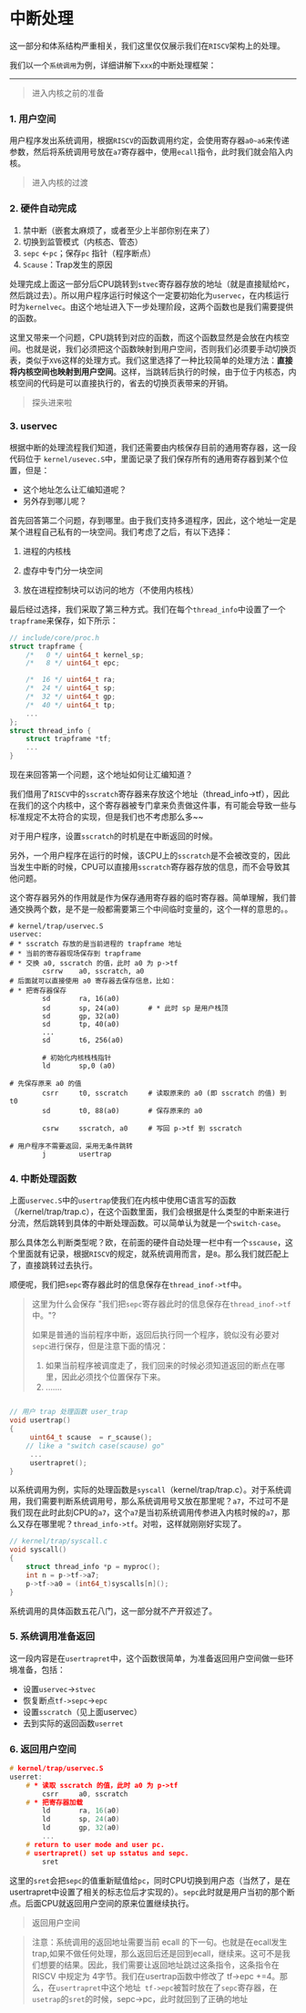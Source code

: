 # 中断处理

这一部分和体系结构严重相关，我们这里仅仅展示我们在`RISCV`架构上的处理。

我们以一个`系统调用`为例，详细讲解下`xxx`的中断处理框架：



---



> 进入内核之前的准备

### 1. 用户空间

用户程序发出系统调用，根据`RISCV`的函数调用约定，会使用寄存器`a0~a6`来传递参数，然后将系统调用号放在`a7`寄存器中，使用`ecall`指令，此时我们就会陷入内核。





> 进入内核的过渡

### 2. 硬件自动完成
   1. 禁中断（嵌套太麻烦了，或者至少上半部你别在来了）
   2. 切换到监管模式（内核态、管态）
   3. `sepc` <-`pc`；保存`pc` 指针（程序断点）
   4. `Scause`：Trap发生的原因

处理完成上面这一部分后CPU跳转到`stvec`寄存器存放的地址（就是直接赋给`PC`，然后跳过去）。所以用户程序运行时候这个一定要初始化为`uservec`，在内核运行时为`kernelvec`。由这个地址进入下一步处理阶段，这两个函数也是我们需要提供的函数。

这里又带来一个问题，CPU跳转到对应的函数，而这个函数显然是会放在内核空间。也就是说，我们必须把这个函数映射到用户空间，否则我们必须要手动切换页表，类似于`XV6`这样的处理方式。我们这里选择了一种比较简单的处理方法：**直接将内核空间也映射到用户空间**。这样，当跳转后执行的时候，由于位于内核态，内核空间的代码是可以直接执行的，省去的切换页表带来的开销。



> 探头进来啦

### 3. uservec

根据中断的处理流程我们知道，我们还需要由内核保存目前的通用寄存器，这一段代码位于 `kernel/usevec.S`中，里面记录了我们保存所有的通用寄存器到某个位置，但是：

- 这个地址怎么让汇编知道呢？
- 另外存到哪儿呢？

首先回答第二个问题，存到哪里。由于我们支持多道程序，因此，这个地址一定是某个进程自己私有的一块空间。我们考虑了之后，有以下选择：

1. 进程的内核栈

2. 虚存中专门分一块空间
3. 放在进程控制块可以访问的地方（不使用内核栈）

最后经过选择，我们采取了第三种方式。我们在每个`thread_info`中设置了一个`trapframe`来保存，如下所示：

```c
// include/core/proc.h
struct trapframe {
    /*   0 */ uint64_t kernel_sp;
    /*   8 */ uint64_t epc;

    /*  16 */ uint64_t ra;
    /*  24 */ uint64_t sp;
    /*  32 */ uint64_t gp;
    /*  40 */ uint64_t tp;
    ...
};
struct thread_info {
	struct trapframe *tf;
    ...
}
```

现在来回答第一个问题，这个地址如何让汇编知道？

我们借用了`RISCV`中的`sscratch`寄存器来存放这个地址（thread_info->tf），因此在我们的这个内核中，这个寄存器被专门拿来负责做这件事，有可能会导致一些与标准规定不太符合的实现，但是我们也不考虑那么多~~

对于用户程序，设置`sscratch`的时机是在中断返回的时候。

另外，一个用户程序在运行的时候，该CPU上的`sscratch`是不会被改变的，因此当发生中断的时候，CPU可以直接用`sscratch`寄存器存放的信息，而不会导致其他问题。

这个寄存器另外的作用就是作为保存通用寄存器的临时寄存器。简单理解，我们普通交换两个数，是不是一般都需要第三个中间临时变量的，这个一样的意思的。。

```assembly
# kernel/trap/uservec.S
uservec:
# * sscratch 存放的是当前进程的 trapframe 地址
# * 当前的寄存器现场保存到 trapframe
# * 交换 a0, sscratch 的值，此时 a0 为 p->tf
        csrrw    a0, sscratch, a0
# 后面就可以直接使用 a0 寄存器去保存信息，比如：
# * 把寄存器保存
        sd       ra, 16(a0)
        sd       sp, 24(a0)       # * 此时 sp 是用户栈顶
        sd       gp, 32(a0)
        sd       tp, 40(a0)
        ...
        sd       t6, 256(a0)
        
        # 初始化内核栈栈指针
        ld       sp,0 (a0)

# 先保存原来 a0 的值
        csrr     t0, sscratch     # 读取原来的 a0 (即 sscratch 的值) 到 t0
        sd       t0, 88(a0)       # 保存原来的 a0

        csrw     sscratch, a0     # 写回 p->tf 到 sscratch

# 用户程序不需要返回，采用无条件跳转
        j        usertrap
```



### 4. 中断处理函数

上面`uservec.S`中的`usertrap`使我们在内核中使用C语言写的函数（/kernel/trap/trap.c），在这个函数里面，我们会根据是什么类型的中断来进行分流，然后跳转到具体的中断处理函数。可以简单认为就是一个`switch-case`。

那么具体怎么判断类型呢？欧，在前面的硬件自动处理一栏中有一个`sscause`，这个里面就有记录，根据`RISCV`的规定，就系统调用而言，是`8`。那么我们就匹配上了，直接跳转过去执行。

顺便呢，我们把`sepc`寄存器此时的信息保存在`thread_inof->tf`中。

> 这里为什么会保存 "我们把`sepc`寄存器此时的信息保存在`thread_inof->tf`中。"?
>
> 如果是普通的当前程序中断，返回后执行同一个程序，貌似没有必要对 `sepc`进行保存，但是注意下面的情况：
>
> 1. 如果当前程序被调度走了，我们回来的时候必须知道返回的断点在哪里，因此必须找个位置保存下来。
> 1. .......

```c

// 用户 trap 处理函数 user_trap
void usertrap() 
{
     uint64_t scause  = r_scause();
    // like a "switch case(scause) go"
     ...
     usertrapret();
}
```





以系统调用为例，实际的处理函数是`syscall`（kernel/trap/trap.c）。对于系统调用，我们需要判断系统调用号，那么系统调用号又放在那里呢？`a7`，不过可不是我们现在此时此刻CPU的`a7`，这个`a7`是当初系统调用传参进入内核时候的`a7`，那么又存在哪里呢？`thread_info->tf`。对啦，这样就刚刚好实现了。



```c
// kernel/trap/syscall.c
void syscall()
{
    struct thread_info *p = myproc();
    int n = p->tf->a7;
    p->tf->a0 = (int64_t)syscalls[n]();
}
```

系统调用的具体函数五花八门，这一部分就不产开叙述了。



### 5. 系统调用准备返回

这一段内容是在`usertrapret`中，这个函数很简单，为准备返回用户空间做一些环境准备，包括：

- 设置`uservec`->`stvec`
- 恢复断点`tf->sepc`->`epc`
- 设置`sscratch`（见上面uservec）
- 去到实际的返回函数`userret`



### 6. 返回用户空间

```c
# kernel/trap/uservec.S
userret:
	# * 读取 sscratch 的值，此时 a0 为 p->tf
        csrr     a0, sscratch
    # * 把寄存器加载
        ld       ra, 16(a0)
        ld       sp, 24(a0)
        ld       gp, 32(a0)
        ...
    # return to user mode and user pc.
	# usertrapret() set up sstatus and sepc.
        sret
```

这里的`sret`会把`sepc`的值重新赋值给`pc`，同时CPU切换到用户态（当然了，是在usertrapret中设置了相关的标志位后才实现的）。`sepc`此时就是用户当初的那个断点。后面CPU就返回用户空间的原来位置继续执行。



> 返回用户空间

>注意：系统调用的返回地址需要当前 ecall 的下一句。也就是在ecall发生trap,如果不做任何处理，那么返回后还是回到ecall，继续来。这可不是我们想要的结果。因此，我们需要让返回地址跳过这条指令，这条指令在 RISCV 中规定为 4字节。我们在usertrap函数中修改了 tf->epc +=4。那么，在`usertrapret`中这个地址` tf->epc`被暂时放在了`sepc`寄存器，在`usetrap`的`sret`的时候，sepc->pc，此时就回到了正确的地址
